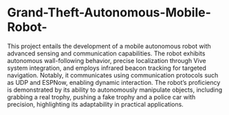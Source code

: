 # Grand-Theft-Autonomous-Mobile-Robot-

This project entails the development of a mobile autonomous robot with advanced sensing and communication capabilities. The robot exhibits autonomous wall-following behavior, precise localization through Vive system integration, and employs infrared beacon tracking for targeted navigation. Notably, it communicates using communication protocols such as UDP and ESPNow, enabling dynamic interaction. The robot’s proficiency is demonstrated by its ability to autonomously manipulate objects, including grabbing a real trophy, pushing a fake trophy and a police car with precision, highlighting its adaptability in practical applications.

